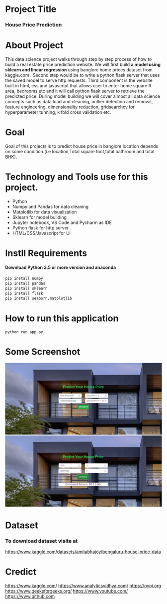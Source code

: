 # Project Title
### House Price Prediction
# About Project
This data science project walks through step by step process of how to build a real estate price prediction website. We will first build <b>a model using sklearn and linear regression</b> using banglore home prices dataset from <a>kaggle.com <a>. Second step would be to write a python flask server that uses the saved model to serve http requests. Third component is the website built in html, css and javascript that allows user to enter home square ft area, bedrooms etc  and it will call python flask server to retrieve the predicted price. During model building we will cover almost all data science concepts such as data load and cleaning, outlier detection and removal, feature engineering, dimensionality reduction, gridsearchcv for hyperparameter tunning, k fold cross validation etc.

# Goal 
Goal of this projects is to predict house price in banglore location depends on some condition.(i.e location,Total square foot,total bathroom and total BHK).

# Technology and Tools use for this project.
<ul>
<li>Python</li>
<li>Numpy and Pandas for data cleaning</li>
<li>Matplotlib for data visualization</li>
<li>Sklearn for model building</li>
<li>Jupyter notebook, VS Code and Pycharm as IDE</li>
<li> Python flask for http server</li>
<li>HTML/CSS/Javascript for UI</li>
</ul>
    
# Instll Requirements
    
#### Download Python 3.5 or more version and anaconda 
    
```
pip install numpy
pip install pandas
pip install sklearn
pip install flask
pip install seaborn,matplotlib

```
# How to run this application
    
```
python run app.py

```
    
# Some Screenshot 
<img src ="https://github.com/farhad06/Projects/blob/main/House_Prediction/SS/house-1.jpg">
<img src='https://github.com/farhad06/Projects/blob/main/House_Prediction/SS/house-2.jpg'>

# Dataset 

### To download dataset visite at <br>
https://www.kaggle.com/datasets/amitabhajoy/bengaluru-house-price-data

# Credict

https://www.kaggle.com/
https://www.analyticsvidhya.com/
https://pypi.org
https://www.geeksforgeeks.org/
https://www.youtube.com/
https://www.github.com    

    

    
    
    
   
    

